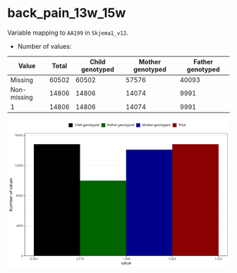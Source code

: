# back_pain_13w_15w
Variable mapping to `AA199` in `Skjema1_v12`.
- Number of values:

| Value | Total | Child genotyped | Mother genotyped | Father genotyped |
| ----- | ----- | --------------- | ---------------- | ---------------- |
| Missing | 60502 | 60502 | 57576 | 40093 |
| Non-missing | 14806 | 14806 | 14074 | 9991 |
| 1 | 14806 | 14806 | 14074 | 9991 |



![](back_pain_13w_15w_n.png)



